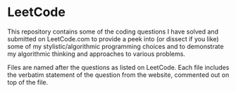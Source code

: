 # LeetCode

This repository contains some of the coding questions I have solved and submitted on LeetCode.com to provide a peek into (or dissect if you like) some of my stylistic/algorithmic programming choices and to demonstrate my algorithmic thinking and approaches to various problems. 

Files are named after the questions as listed on LeetCode. Each file includes the verbatim statement of the question from the website, commented out on top of the file. 
